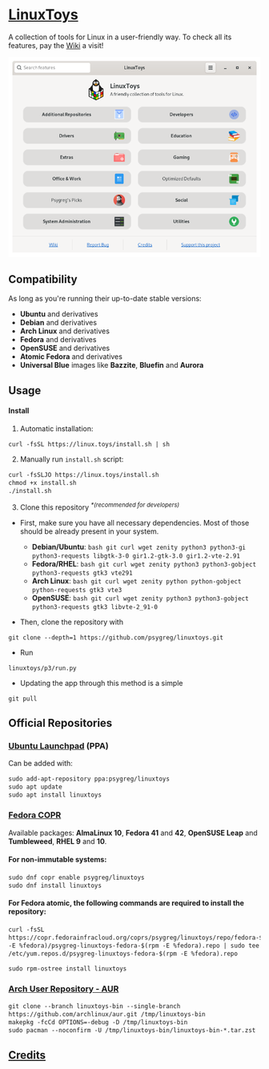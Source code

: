 # [LinuxToys](https://linux.toys)
A collection of tools for Linux in a user-friendly way. To check all its features, pay the [Wiki](https://linux.toys/knowledgebase.html) a visit!

<picture>
  <source media="(prefers-color-scheme: dark)" srcset="src/dark-lt.png">
  <img alt="LinuxToys Screenshot" src="src/light-lt.png">
</picture>

## Compatibility
As long as you're running their up-to-date stable versions:
- **Ubuntu** and derivatives
- **Debian** and derivatives
- **Arch Linux** and derivatives
- **Fedora** and derivatives
- **OpenSUSE** and derivatives
- **Atomic Fedora** and derivatives
- **Universal Blue** images like **Bazzite**, **Bluefin** and **Aurora**

## Usage
#### Install
1. Automatic installation:
```
curl -fsSL https://linux.toys/install.sh | sh
```

2. Manually run `install.sh` script:
```
curl -fsSLJO https://linux.toys/install.sh
chmod +x install.sh
./install.sh
```

3. Clone this repository <sup>*\*(recommended for developers)*</sup>

- First, make sure you have all necessary dependencies. Most of those should be already present in your system.
	- **Debian/Ubuntu**: `bash git curl wget zenity python3 python3-gi python3-requests libgtk-3-0 gir1.2-gtk-3.0 gir1.2-vte-2.91`
	- **Fedora/RHEL**: `bash git curl wget zenity python3 python3-gobject python3-requests gtk3 vte291`
	- **Arch Linux**: `bash git curl wget zenity python python-gobject python-requests gtk3 vte3`
	- **OpenSUSE**: `bash git curl wget zenity python3 python3-gobject python3-requests gtk3 libvte-2_91-0`

- Then, clone the repository with
```
git clone --depth=1 https://github.com/psygreg/linuxtoys.git
```

- Run
```
linuxtoys/p3/run.py
```

- Updating the app through this method is a simple
```
git pull
```

## Official Repositories
### [Ubuntu Launchpad](https://launchpad.net/~psygreg/+archive/ubuntu/linuxtoys) (PPA)
Can be added with:

```
sudo add-apt-repository ppa:psygreg/linuxtoys
sudo apt update
sudo apt install linuxtoys
```

### [Fedora COPR](https://copr.fedorainfracloud.org/coprs/psygreg/linuxtoys/)
Available packages: **AlmaLinux 10**, **Fedora 41** and **42**, **OpenSUSE Leap** and **Tumbleweed**, **RHEL 9** and **10**.

#### For non-immutable systems:
```
sudo dnf copr enable psygreg/linuxtoys
sudo dnf install linuxtoys
```

#### For Fedora atomic, the following commands are required to install the repository:
```
curl -fsSL https://copr.fedorainfracloud.org/coprs/psygreg/linuxtoys/repo/fedora-$(rpm -E %fedora)/psygreg-linuxtoys-fedora-$(rpm -E %fedora).repo | sudo tee /etc/yum.repos.d/psygreg-linuxtoys-fedora-$(rpm -E %fedora).repo
```
```
sudo rpm-ostree install linuxtoys
```

### [Arch User Repository - AUR](https://aur.archlinux.org/packages/linuxtoys-bin)
```
git clone --branch linuxtoys-bin --single-branch https://github.com/archlinux/aur.git /tmp/linuxtoys-bin
makepkg -fcCd OPTIONS=-debug -D /tmp/linuxtoys-bin
sudo pacman --noconfirm -U /tmp/linuxtoys-bin/linuxtoys-bin-*.tar.zst
```

## [Credits](https://linux.toys/credits.html)